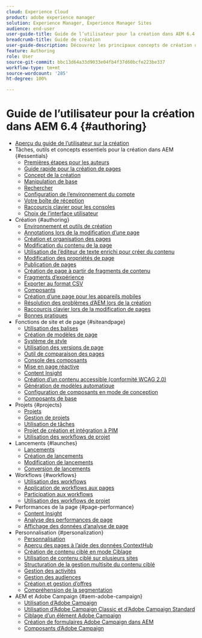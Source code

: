 ```yaml
---
cloud: Experience Cloud
product: adobe experience manager
solution: Experience Manager, Experience Manager Sites
audience: end-user
user-guide-title: Guide de l’utilisateur pour la création dans AEM 6.4
breadcrumb-title: Guide de création
user-guide-description: Découvrez les principaux concepts de création de contenu dans AEM.
feature: Authoring
role: User
source-git-commit: bbc13d64a33d9033e04fb4f37d60bcfe223be337
workflow-type: tm+mt
source-wordcount: '285'
ht-degree: 100%

---
```



# Guide de l’utilisateur pour la création dans AEM 6.4 {#authoring}

+ [Aperçu du guide de l’utilisateur sur la création](home.md)
+ Tâches, outils et concepts essentiels pour la création dans AEM {#essentials}
   + [Premières étapes pour les auteurs](first-steps.md)
   + [Guide rapide pour la création de pages](qg-page-authoring.md)
   + [Concept de la création](author.md)
   + [Manipulation de base](basic-handling.md)
   + [Rechercher](search.md)
   + [Configuration de l’environnement du compte](user-properties.md)
   + [Votre boîte de réception](inbox.md)
   + [Raccourcis clavier  pour les consoles](keyboard-shortcuts.md)
   + [Choix de l’interface utilisateur](select-ui.md)
+ Création {#authoring}
   + [Environnement et outils de création](author-environment-tools.md)
   + [Annotations lors de la modification d’une page](annotations.md)
   + [Création et organisation des pages](managing-pages.md)
   + [Modification du contenu de la page](editing-content.md)
   + [Utilisation de l’éditeur de texte enrichi pour créer du contenu](rich-text-editor.md)
   + [Modification des propriétés de page](editing-page-properties.md)
   + [Publication de pages](publishing-pages.md)
   + [Création de page à partir de fragments de contenu](content-fragments.md)
   + [Fragments d’expérience](experience-fragments.md)
   + [Exporter au format CSV](csv-export.md)
   + [Composants](default-components.md)
   + [Création d’une page pour les appareils mobiles](mobile.md)
   + [Résolution des problèmes d’AEM lors de la création](troubleshooting.md)
   + [Raccourcis clavier lors de la modification de pages](page-authoring-keyboard-shortcuts.md)
   + [Bonnes pratiques](best-practices.md)
+ Fonctions de site et de page {#siteandpage}
   + [Utilisation des balises](tags.md)
   + [Création de modèles de page](templates.md)
   + [Système de style](style-system.md)
   + [Utilisation des versions de page](working-with-page-versions.md)
   + [Outil de comparaison des pages](page-diff.md)
   + [Console des composants](default-components-console.md)
   + [Mise en page réactive](responsive-layout.md)
   + [Content Insight](content-insights.md)
   + [Création d’un contenu accessible (conformité WCAG 2.0)](creating-accessible-content.md)
   + [Génération de modèles automatique](scaffolding.md)
   + [Configuration de composants en mode de conception](default-components-designmode.md)
   + [Composants de base](default-components-foundation.md)
+ Projets {#projects}
   + [Projets](projects.md)
   + [Gestion de projets](touch-ui-managing-projects.md)
   + [Utilisation de tâches](task-content.md)
   + [Projet de création et intégration à PIM](managing-product-information.md)
   + [Utilisation des workflows de projet](projects-with-workflows.md)
+ Lancements {#launches}
   + [Lancements](launches.md)
   + [Création de lancements](launches-creating.md)
   + [Modification de lancements](launches-editing.md)
   + [Conversion de lancements](launches-promoting.md)
+ Workflows {#workflows}
   + [Utilisation des workflows](workflows.md)
   + [Application de workflows aux pages](workflows-applying.md)
   + [Participation aux workflows](workflows-participating.md)
   + [Utilisation des workflows de projet](https://experienceleague.adobe.com/docs/experience-manager-64/authoring/projects/projects-with-workflows.html?lang=fr)
+ Performances de la page {#page-performance}
   + [Content Insight](https://experienceleague.adobe.com/docs/experience-manager-64/authoring/siteandpage/content-insights.html?lang=fr)
   + [Analyse des performances de page](ci-analyze.md)
   + [Affichage des données d’analyse de page](pa-using.md)
+ Personnalisation {#personalization}
   + [Personnalisation](personalization.md)
   + [Aperçu des pages à l’aide des données ContextHub](ch-previewing.md)
   + [Création de contenu ciblé en mode Ciblage](content-targeting-touch.md)
   + [Utilisation de contenu ciblé sur plusieurs sites](multisite-support-targeted-content.md)
   + [Structuration de la gestion multisite du contenu ciblé](technical-multisite-targeted.md)
   + [Gestion des activités](activitylib.md)
   + [Gestion des audiences](managing-audiences.md)
   + [Création et gestion d’offres](offerlib.md)
   + [Compréhension de la segmentation](segmentation-overview.md)
+ AEM et Adobe Campaign {#aem-adobe-campaign}
   + [Utilisation d’Adobe Campaign](adobe-campaign.md)
   + [Utilisation d’Adobe Campaign Classic et d’Adobe Campaign Standard](campaign.md)
   + [Ciblage d’un élément Adobe Campaign](target-adobe-campaign.md)
   + [Création de formulaires Adobe Campaign dans AEM](adobe-campaign-forms.md)
   + [Composants d’Adobe Campaign](adobe-campaign-components.md)
